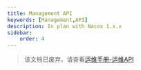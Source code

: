 ```yaml
---
title: Management API
keywords: [Management,API]
description: In plan with Nacos 1.x.x
sidebar:
    order: 4
---
```


> 该文档已废弃，请查看[运维手册-运维API](../../manual/admin/admin-api.md)
